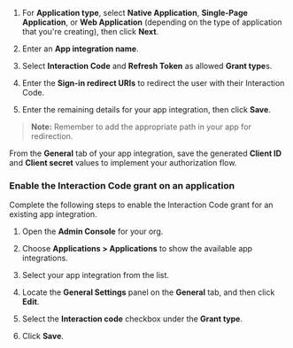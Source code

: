 1. For **Application type**, select **Native Application**, **Single-Page Application**, or **Web Application** (depending on the type of application that you're creating), then click **Next**.
1. Enter an **App integration name**.
1. Select **Interaction Code** and **Refresh Token** as allowed **Grant type**s.

   <VerifyICGrantType />

1. Enter the **Sign-in redirect URIs** to redirect the user with their Interaction Code.
1. Enter the remaining details for your app integration, then click **Save**.

> **Note:**  Remember to add the appropriate path in your app for redirection.

From the **General** tab of your app integration, save the generated **Client ID** and **Client secret** values to implement your authorization flow.

### Enable the Interaction Code grant on an application

Complete the following steps to enable the Interaction Code grant for an existing app integration.

1. Open the **Admin Console** for your org.
1. Choose **Applications > Applications** to show the available app integrations.
1. Select your app integration from the list.
1. Locate the **General Settings** panel on the **General** tab, and then click **Edit**.
1. Select the **Interaction code** checkbox under the **Grant type**.

   <VerifyICGrantType />

1. Click **Save**.
